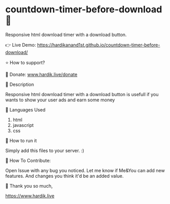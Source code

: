 # countdown-timer-before-download💾
Responsive html download timer with a download button. 

👉 Live Demo: https://hardikanand1st.github.io/countdown-timer-before-download/

⭐ How to support?

🔗 Donate: www.hardik.live/donate

📒 Description

Responsive html download timer with a download button is usefull if you wants to show your user ads and earn some money

🧠 Languages Used
1. html
2. javascript
3. css

🤔 How to run it

Simply add this files to your server. :)

🔨 How To Contribute:

Open Issue with any bug you noticed.
Let me know if Me&You can add new features.
And changes you think it'd be an added value.

🎵 Thank you so much,

https://www.hardik.live
